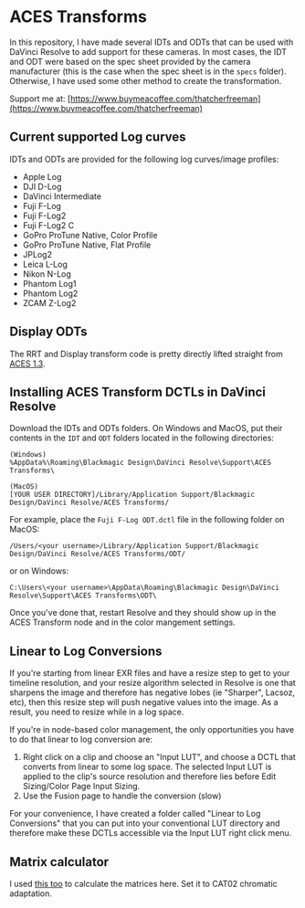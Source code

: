 # ACES Transforms
In this repository, I have made several IDTs and ODTs that can be used with DaVinci Resolve to add support for these cameras. In most cases, the IDT and ODT were based on the spec sheet provided by the camera manufacturer (this is the case when the spec sheet is in the `specs` folder). Otherwise, I have used some other method to create the transformation.

Support me at: [https://www.buymeacoffee.com/thatcherfreeman](https://www.buymeacoffee.com/thatcherfreeman)

## Current supported Log curves
IDTs and ODTs are provided for the following log curves/image profiles:

- Apple Log
- DJI D-Log
- DaVinci Intermediate
- Fuji F-Log
- Fuji F-Log2
- Fuji F-Log2 C
- GoPro ProTune Native, Color Profile
- GoPro ProTune Native, Flat Profile
- JPLog2
- Leica L-Log
- Nikon N-Log
- Phantom Log1
- Phantom Log2
- ZCAM Z-Log2

## Display ODTs
The RRT and Display transform code is pretty directly lifted straight from [ACES 1.3](https://github.com/ampas/aces-core/tree/1256fee50ee35548c6eab8eca854ff3349008489/).

## Installing ACES Transform DCTLs in DaVinci Resolve
Download the IDTs and ODTs folders. On Windows and MacOS, put their contents in the `IDT` and `ODT` folders located in the following directories:
```
(Windows)
%AppData%\Roaming\Blackmagic Design\DaVinci Resolve\Support\ACES Transforms\

(MacOS)
[YOUR USER DIRECTORY]/Library/Application Support/Blackmagic Design/DaVinci Resolve/ACES Transforms/
```

For example, place the `Fuji F-Log ODT.dctl` file in the following folder on MacOS:
```
/Users/<your username>/Library/Application Support/Blackmagic Design/DaVinci Resolve/ACES Transforms/ODT/
```
or on Windows:
```
C:\Users\<your username>\AppData\Roaming\Blackmagic Design\DaVinci Resolve\Support\ACES Transforms\ODT\
```
Once you've done that, restart Resolve and they should show up in the ACES Transform node and in the color mangement settings.

## Linear to Log Conversions
If you're starting from linear EXR files and have a resize step to get to your timeline resolution, and your resize algorithm selected in Resolve is one that sharpens the image and therefore has negative lobes (ie "Sharper", Lacsoz, etc), then this resize step will push negative values into the image. As a result, you need to resize while in a log space.

If you're in node-based color management, the only opportunities you have to do that linear to log conversion are:
1. Right click on a clip and choose an "Input LUT", and choose a DCTL that converts from linear to some log space. The selected Input LUT is applied to the clip's source resolution and therefore lies before Edit Sizing/Color Page Input Sizing.
2. Use the Fusion page to handle the conversion (slow)

For your convenience, I have created a folder called "Linear to Log Conversions" that you can put into your conventional LUT directory and therefore make these DCTLs accessible via the Input LUT right click menu.

## Matrix calculator
I used [this too](https://www.colour-science.org:8010/apps/rgb_colourspace_transformation_matrix) to calculate the matrices here. Set it to CAT02 chromatic adaptation.